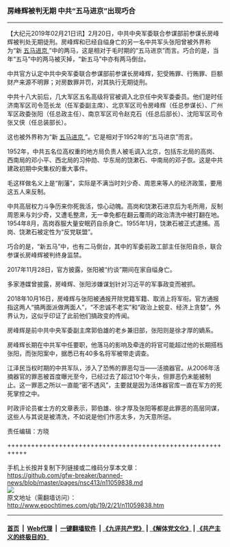### 房峰辉被判无期 中共“五马进京”出现巧合
------------------------

<p>
 【大纪元2019年02月21日讯】2月20日，中共中央军委联合参谋部前参谋长房峰辉被判处无期徒刑。房峰辉和已经自缢身亡的另一名中共军头张阳曾被外界称为“新
 <a href="http://www.epochtimes.com/gb/tag/%E4%BA%94%E9%A9%AC%E8%BF%9B%E4%BA%AC.html">
  五马进京
 </a>
 ”中的两马，这是相对于毛时期的“五马进京”而言。巧合的是，当年“五马”中的两马被灭掉，“新五马”中亦有两马倒台。
</p>
<p>
 中共官方认定中共中央军委联合参谋部前参谋长房峰辉，犯受贿罪、行贿罪、巨额财产来源不明罪；对房数罪并罚，对其执行无期徒刑。
</p>
<p>
 中共十八大前后，几大军区五名高级将官被调入北京任中央军委委员。他们是时任济南军区司令范长龙（任军委副主席）、北京军区司令房峰辉（任总参谋长）、广州军区政委张阳（任总政主任）、南京军区司令赵克石（任总后部长）、沈阳军区司令张又侠（任总装部长）。
</p>
<p>
 这也被外界称为“新
 <a href="http://www.epochtimes.com/gb/tag/%E4%BA%94%E9%A9%AC%E8%BF%9B%E4%BA%AC.html">
  五马进京
 </a>
 ”。它是相对于1952年的“五马进京”而言。
</p>
<p>
 1952年，中共五名位高权重的地方局负责人被毛调入北京，包括东北局的高岗、西南局的邓小平、西北局的习仲勋、华东局的饶漱石、中南局的邓子恢。这是中共建政初期中央集权的重大事件。
</p>
<p>
 毛这样做名义上是“削藩”，实际是不满当时刘少奇、周恩来等人的经济政策，要用这五人来反制。
</p>
<p>
 中共高层权力斗争历来你死我活，惊心动魄。高岗和饶漱石进京后为毛所用，反制周恩来与刘少奇，又遭毛整肃，无一幸免都在翻云覆雨的政治清洗中被打翻在地。1954年8月，高岗吞服大量安眠药自杀身亡。1955年1月，饶漱石被正式逮捕。高岗、饶漱石被定性为“反党联盟”。
</p>
<p>
 巧合的是，“新五马”中，也有二马倒台，其中的军委前政工部主任张阳自杀，联合参谋长房峰辉被判终身监禁。
</p>
<p>
 2017年11月28日，官方披露，张阳被“约谈”期间在家自缢身亡。
</p>
<p>
 多家港媒曾披露，房峰辉、张阳涉嫌谋划针对习近平的军事政变而被抓。
</p>
<p>
 2018年10月16日，房峰辉与张阳被通报开除党籍军籍、取消上将军衔。官方通报指这两人“搞两面派做两面人”，“不忠诚不老实”和“政治上蜕变、经济上贪婪”。外界认为，这似乎印证了此前他们搞政变的传闻。
</p>
<p>
 房峰辉是前中共中央军委副主席郭伯雄的老乡兼旧部，张阳则是徐才厚的嫡系。
</p>
<p>
 房峰辉长期在中共军中任要职，他落马的影响及牵连的将官可能超过他的长期搭档张阳，而张阳案中，据悉已有40多名将军被带走调查。
</p>
<p>
 江泽民当权时期的中共军队，涉入了恐怖的罪恶勾当——活摘器官。从2006年活摘器官的罪恶被首度曝光至今，已经过去了超过10个年头，但罪恶仍未能被制止。这一罪恶之所以一直能“密不透风”，主要就是因为活体器官库一直在军方的死死掌控之中。
</p>
<p>
 时政评论员崔士方的文章表示，郭伯雄、徐才厚及张阳等都是此罪恶的高层同谋，这些人与其说是被清洗，不如说是他们作恶太多，为天意所惩。
</p>
<p>
 责任编辑：方晓
</p>

+++++++++++++++++++++++++++++++++++++++++++++++++++++++++++<br/><br/>
手机上长按并复制下列链接或二维码分享本文章：<br/>
https://github.com/gfw-breaker/banned-news/blob/master/pages/nsc413/n11059838.md <br/>
<a href='https://github.com/gfw-breaker/banned-news/blob/master/pages/nsc413/n11059838.md'><img src='https://github.com/gfw-breaker/banned-news/blob/master/pages/nsc413/n11059838.md.png'/></a> <br/>
原文地址（需翻墙访问）：http://www.epochtimes.com/gb/19/2/21/n11059838.htm


------------------------
#### [首页](https://github.com/gfw-breaker/banned-news/blob/master/README.md) &nbsp;|&nbsp; [Web代理](https://github.com/labour-camp/helloworld) &nbsp;|&nbsp; [一键翻墙软件](https://github.com/gfw-breaker/nogfw/blob/master/README.md) &nbsp;| [《九评共产党》](https://github.com/gfw-breaker/9ping.md/blob/master/README.md#九评之一评共产党是什么) | [《解体党文化》](https://github.com/gfw-breaker/jtdwh.md/blob/master/README.md) | [《共产主义的终极目的》](https://github.com/gfw-breaker/gczydzjmd.md/blob/master/README.md)

